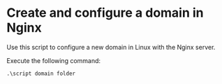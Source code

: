 # Create and configure a domain in Nginx

Use this script to configure a new domain in Linux with the Nginx server.

Execute the following command:

```terminal
.\script domain folder
```

